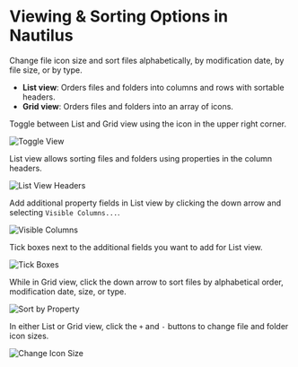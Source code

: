 # Viewing & Sorting Options in Nautilus

Change file icon size and sort files alphabetically, by modification date, by file size, or by type.

- **List view**: Orders files and folders into columns and rows with sortable headers.
- **Grid view**: Orders files and folders into an array of icons.

Toggle between List and Grid view using the icon in the upper right corner.

![Toggle View](/images/navigate-files-folders/toggle-view.png)

List view allows sorting files and folders using properties in the column headers.

![List View Headers](/images/navigate-files-folders/list-view-headers.png)

Add additional property fields in List view by clicking the down arrow and selecting `Visible Columns...`.

![Visible Columns](/images/navigate-files-folders/visible-columns.png)

Tick boxes next to the additional fields you want to add for List view.

![Tick Boxes](/images/navigate-files-folders/tick-boxes.png)

While in Grid view, click the down arrow to sort files by alphabetical order, modification date, size, or type.

![Sort by Property](/images/navigate-files-folders/sort-by-property.png)

In either List or Grid view, click the `+` and `-` buttons to change file and folder icon sizes.

![Change Icon Size](/images/navigate-files-folders/change-icon-size.png)
